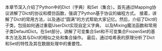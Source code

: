 本章节深入介绍了Python中的Dict（字典）和Set（集合）。首先通过Mapping协议讲解了Dict的协议和模仿函数，强调了Python基于协议的编程方式。
接着，讲解了Dict的常用方法，以及通过“圆满”的方式帮助大家记忆。然后，介绍了Dict的子类，包括如何通过重载UserDict实现自定义字典，
以及Mixing魔法函数和常用子类DefaultDict。在Set部分，讲解了可变集合Set和不可变集合FrozenSet的基本方法及其与Dict的相似之处和集合操作。
最后，通过哈希表的原理分析了Dict和Set的特性及其在数据处理中的重要性。